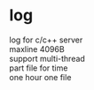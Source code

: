 # log
log for c/c++ server   <br /> 
maxline 4096B   <br /> 
support multi-thread  <br /> 
part file for time  <br /> 
one hour one file  <br /> 
